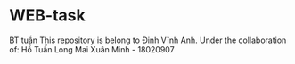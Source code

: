 # WEB-task
BT tuần
This repository is belong to Đinh Vĩnh Anh.
Under the collaboration of: 
<list of your collaborators>
  Hồ Tuấn Long
  Mai Xuân Minh - 18020907
  
